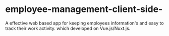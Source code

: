 # employee-management-client-side-
A effective web based app for keeping employees information's and easy to track their work activity. which developed on Vue.js/Nuxt.js.
